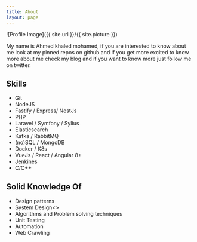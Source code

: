 ```yaml
---
title: About
layout: page
---
```

![Profile Image]({{ site.url }}/{{ site.picture }})

<p>My name is Ahmed khaled mohamed, if you are interested to know about me look at my pinned repos on github and if you get more excited to know more 
about me check my blog and if you want to know more just follow me on twitter.</p>


<h2>Skills</h2>

<ul class="skill-list">
	<li>Git</li>
	<li>NodeJS</li>
	<li>Fastify / Express/ NestJs</li>
	<li>PHP</li>
	<li>Laravel / Symfony / Sylius</li>
	<li>Elasticsearch</li>
	<li>Kafka / RabbitMQ</li>
	<li>(no)SQL / MongoDB</li>
	<li>Docker / K8s</li>
	<li>VueJs / React / Angular 8+</li>
	<li>Jenkines</li>
	<li>C/C++</li>
</ul>

<h2>Solid Knowledge Of</h2>
<ul>
	<li>Design patterns</li>
	<li>System Design<>
	<li>Algorithms and Problem solving techniques</li>
	<li>Unit Testing</li>
	<li>Automation</li>
	<li>Web Crawling</li>
</ul>
